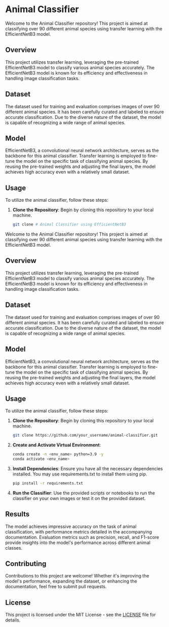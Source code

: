 # Animal Classifier

Welcome to the Animal Classifier repository! This project is aimed at classifying over 90 different animal species using transfer learning with the EfficientNetB3 model.

## Overview

This project utilizes transfer learning, leveraging the pre-trained EfficientNetB3 model to classify various animal species accurately. The EfficientNetB3 model is known for its efficiency and effectiveness in handling image classification tasks.

## Dataset

The dataset used for training and evaluation comprises images of over 90 different animal species. It has been carefully curated and labeled to ensure accurate classification. Due to the diverse nature of the dataset, the model is capable of recognizing a wide range of animal species.

## Model

EfficientNetB3, a convolutional neural network architecture, serves as the backbone for this animal classifier. Transfer learning is employed to fine-tune the model on the specific task of classifying animal species. By reusing the pre-trained weights and adjusting the final layers, the model achieves high accuracy even with a relatively small dataset.

## Usage

To utilize the animal classifier, follow these steps:

1. **Clone the Repository**: Begin by cloning this repository to your local machine.

   ```bash
   git clone # Animal Classifier using EfficientNetB3

Welcome to the Animal Classifier repository! This project is aimed at classifying over 90 different animal species using transfer learning with the EfficientNetB3 model.

## Overview

This project utilizes transfer learning, leveraging the pre-trained EfficientNetB3 model to classify various animal species accurately. The EfficientNetB3 model is known for its efficiency and effectiveness in handling image classification tasks.

## Dataset

The dataset used for training and evaluation comprises images of over 90 different animal species. It has been carefully curated and labeled to ensure accurate classification. Due to the diverse nature of the dataset, the model is capable of recognizing a wide range of animal species.

## Model

EfficientNetB3, a convolutional neural network architecture, serves as the backbone for this animal classifier. Transfer learning is employed to fine-tune the model on the specific task of classifying animal species. By reusing the pre-trained weights and adjusting the final layers, the model achieves high accuracy even with a relatively small dataset.

## Usage

To utilize the animal classifier, follow these steps:

1. **Clone the Repository**: Begin by cloning this repository to your local machine.

   ```bash
   git clone https://github.com/your_username/animal-classifier.git
   ```

2. **Create and Activate Virtual Environment**:

   ```bash
   conda create -n <env_name> python=3.9 -y
   conda activate <env_name>
   ```

3. **Install Dependencies**: Ensure you have all the necessary dependencies installed. You may use requirements.txt to install them using pip.

    ```bash
    pip install -r requirements.txt
    ```
4. **Run the Classifier**: Use the provided scripts or notebooks to run the classifier on your own images or test it on the provided dataset.

## Results

The model achieves impressive accuracy on the task of animal classification, with performance metrics detailed in the accompanying documentation. Evaluation metrics such as precision, recall, and F1-score provide insights into the model's performance across different animal classes.

## Contributing

Contributions to this project are welcome! Whether it's improving the model's performance, expanding the dataset, or enhancing the documentation, feel free to submit pull requests.

## License

This project is licensed under the MIT License - see the [LICENSE](LICENSE) file for details.